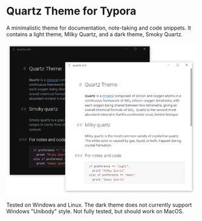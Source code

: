 # Quartz Theme for Typora

A minimalistic theme for documentation, note-taking and code snippets. It contains a light theme, Milky Quartz, and a dark theme, Smoky Quartz.

![screen1](screen1.png)

Tested on Windows and Linux. The dark theme does not currently support Windows "Unibody" style. Not fully tested, but should work on MacOS.
